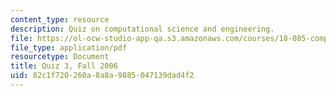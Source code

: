 ```yaml
---
content_type: resource
description: Quiz on computational science and engineering.
file: https://ol-ocw-studio-app-qa.s3.amazonaws.com/courses/18-085-computational-science-and-engineering-i-fall-2008/82c1f720260a8a8a9885047139dad4f2_quiz3_18085_f06.pdf
file_type: application/pdf
resourcetype: Document
title: Quiz 3, Fall 2006
uid: 82c1f720-260a-8a8a-9885-047139dad4f2
---
```

